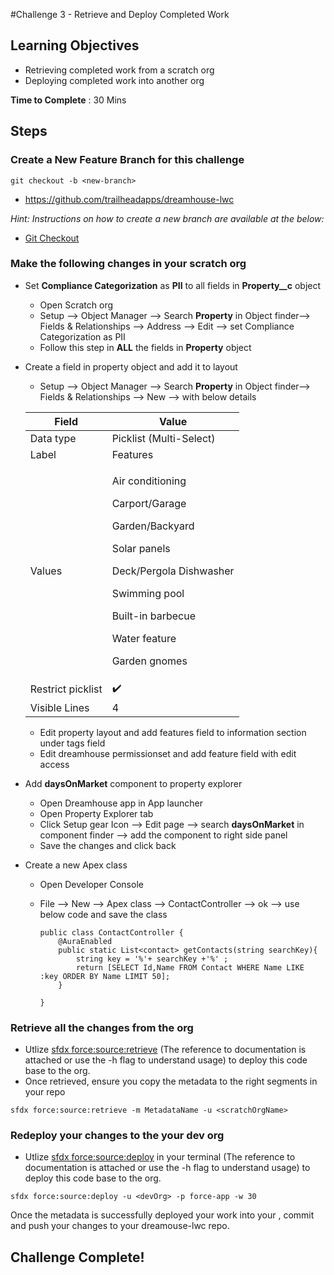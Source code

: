 #Challenge 3 - Retrieve and Deploy Completed Work
## Learning Objectives

* Retrieving completed work from a scratch org
* Deploying completed work into another org

**Time to Complete** : 30 Mins

## Steps

### Create a New Feature Branch for this challenge

```
git checkout -b <new-branch>
```

* https://github.com/trailheadapps/dreamhouse-lwc

_Hint: Instructions on how to create a new branch are available at the below:_
* [Git Checkout](https://www.atlassian.com/git/tutorials/using-branches/git-checkout)


### Make the following changes in your scratch org

* Set **Compliance Categorization** as **PII** to all fields in **Property\_\_c** object
  * Open Scratch org
  * Setup --> Object Manager --> Search **Property** in Object finder--> Fields & Relationships --> Address --> Edit --> set Compliance Categorization as PII
  * Follow this step in **ALL** the fields in **Property** object
*   Create a field in property object and add it to layout

    * Setup --> Object Manager --> Search **Property** in Object finder--> Fields & Relationships --> New --> with below details

    | Field             | Value                                                                                                                                                                                                   |
    | ----------------- | ------------------------------------------------------------------------------------------------------------------------------------------------------------------------------------------------------- |
    | Data type         | Picklist (Multi-Select)                                                                                                                                                                                 |
    | Label             | Features                                                                                                                                                                                                |
    | Values            | <p>Air conditioning</p><p>Carport/Garage</p><p>Garden/Backyard</p><p>Solar panels</p><p>Deck/Pergola Dishwasher</p><p>Swimming pool</p><p>Built-in barbecue</p><p>Water feature</p><p>Garden gnomes</p> |
    | Restrict picklist | ✔️                                                                                                                                                                                                      |
    | Visible Lines     | 4                                                                                                                                                                                                       |

    * Edit property layout and add features field to information section under tags field
    * Edit dreamhouse permissionset and add feature field with edit access
* Add **daysOnMarket** component to property explorer
  * Open Dreamhouse app in App launcher
  * Open Property Explorer tab
  * Click Setup gear Icon --> Edit page --> search **daysOnMarket** in component finder --> add the component to right side panel
  * Save the changes and click back
* Create a new Apex class
  * Open Developer Console
  *   File --> New --> Apex class --> ContactController --> ok --> use below code and save the class

      ```
      public class ContactController {
          @AuraEnabled
          public static List<contact> getContacts(string searchKey){
              string key = '%'+ searchKey +'%' ;
              return [SELECT Id,Name FROM Contact WHERE Name LIKE :key ORDER BY Name LIMIT 50];
          }

      }
      ```

### Retrieve all the changes from the org


* Utlize [sfdx force:source:retrieve](https://developer.salesforce.com/docs/atlas.en-us.sfdx\_cli\_reference.meta/sfdx\_cli\_reference/cli\_reference\_force\_mdapi.htm#cli\_reference\_retrieve) (The reference to documentation is attached or use the -h flag to understand usage) to deploy this code base to the org.
* Once retrieved, ensure you copy the metadata to the right segments in your repo

```
sfdx force:source:retrieve -m MetadataName -u <scratchOrgName>
```

### Redeploy your changes to the your dev org

* Utlize [sfdx force:source:deploy](https://developer.salesforce.com/docs/atlas.en-us.sfdx\_cli\_reference.meta/sfdx\_cli\_reference/cli\_reference\_force\_mdapi.htm#cli\_reference\_deploy) in your terminal (The reference to documentation is attached or use the -h flag to understand usage) to deploy this code base to the org.

```
sfdx force:source:deploy -u <devOrg> -p force-app -w 30
```
Once the metadata is successfully deployed your work into your , commit and push your changes to your dreamouse-lwc repo.

## Challenge Complete!
